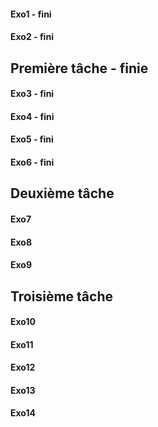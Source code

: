 #### Exo1 - fini
#### Exo2 - fini
## Première tâche - finie
#### Exo3 - fini
#### Exo4 - fini
#### Exo5 - fini
#### Exo6 - fini
## Deuxième tâche
#### Exo7
#### Exo8
#### Exo9
## Troisième tâche
#### Exo10
#### Exo11
#### Exo12
#### Exo13
#### Exo14